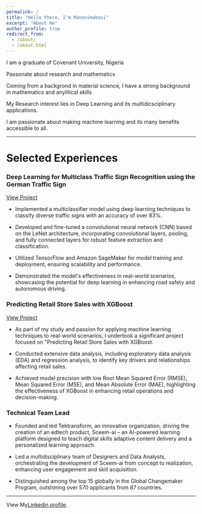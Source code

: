 ```yaml
---
permalink: /
title: "Hello there, I'm Manenimabasi"
excerpt: "About me"
author_profile: true
redirect_from: 
  - /about/
  - /about.html
---
```




I am a graduate of Covenant University, Nigeria

Passonate about research and mathematics

Coming from a backgrond in material science, I have a strong background in mathematics and anylitical skills

My Research interest lies in Deep Learning and its multidicsciplinary applications.

I am passionate about making machine learning and its many benefits accessible to all.

---

# Selected Experiences

### Deep Learning for Multiclass Traffic Sign Recognition using the German Traffic Sign

[View Project](/files/project2.html)

-	Implemented a multiclassifier model using deep learning techniques to classify diverse traffic signs with an accuracy of over 83%.

-	Developed and fine-tuned a convolutional neural network (CNN) based on the LeNet architecture, incorporating convolutional layers, pooling, and fully connected layers for robust feature extraction and classification.

-	Utilized TensorFlow and Amazon SageMaker for model training and deployment, ensuring scalability and performance.

-	Demonstrated the model's effectiveness in real-world scenarios, showcasing the potential for deep learning in enhancing road safety and autonomous driving.


### Predicting Retail Store Sales with XGBoost
[View Project](/files/project1.html)

- As part of my study and passion for applying machine learning techniques to real-world scenarios, I undertook a significant project focused on "Predicting Retail Store Sales with XGBoost.

- Conducted extensive data analysis, including exploratory data analysis (EDA) and regression analysis, to identify key drivers and relationships affecting retail sales.

-	Achieved model precision with low Root Mean Squared Error (RMSE), Mean Squared Error (MSE), and Mean Absolute Error (MAE), highlighting the effectiveness of XGBoost in enhancing retail operations and decision-making.


### Technical Team Lead

-	Founded and led Tektransform, an innovative organization, driving the creation of an edtech product, Sceem-ai – an AI-powered learning platform designed to teach digital skills adaptive content delivery and a personalized learning approach.

- Led a multidisciplinary team of Designers and Data Analysts, orchestrating the development of 
Sceem-ai from concept to realization, enhancing user engagement and skill acquisition.

- Distinguished among the top 15 globally in the Global Changemaker Program, outshining over 570 
applicants from 87 countries.

---

View My[Linkedin profile](https://www.linkedin.com/in/manenimabasi-udoh-42b480253/).

